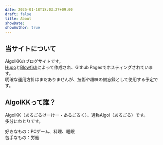```yaml
---
date: 2025-01-18T18:03:27+09:00
draft: false
title: About
showDate: 
showAuthor: true
---
```



## 当サイトについて

AlgolKKのブログサイトです。  
[Hugo](https://gohugo.io/)と[Blowfish](https://blowfish.page/)によって作成され、Github Pagesでホスティングされています。  
明確な運用方針はまだありませんが、技術や趣味の備忘録として使用する予定です。

## AlgolKKって誰？

AlgolKK（あるごるけーけー・あるごるく）、通称Algol（あるごる）です。  
多分にわとりです。

好きなもの：PCゲーム、料理、睡眠  
苦手なもの：労働
